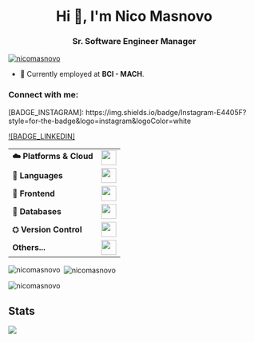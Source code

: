 <h1 align="center">Hi 👋, I'm Nico Masnovo</h1>
<h3 align="center">Sr. Software Engineer Manager</h3>

<p align="left"> <a href="https://github.com/ryo-ma/github-profile-trophy"><img src="https://github-profile-trophy.vercel.app/?username=nicomasnovo" alt="nicomasnovo" /></a> </p>

- 🏢 Currently employed at **BCI - MACH**.

<h3 align="left">Connect with me:</h3>
[BADGE_INSTAGRAM]: https://img.shields.io/badge/Instagram-E4405F?style=for-the-badge&logo=instagram&logoColor=white

[![BADGE_LINKEDIN]](https://linkedin.com/in/nicolás-masnovo)


<table>
    <tr>
        <td><b>☁️ Platforms & Cloud</b></td>
        <td><img height="30px" style="max-height:30px" src="https://skillicons.dev/icons?i=linux,docker"/></td>
    </tr>
    <tr>
        <td><b>📖 Languages</b></td>
        <td><img height="30px" style="max-height:30px" src="https://skillicons.dev/icons?i=bash,js,ts,c,cpp,java" /></td>
    </tr>
    <tr>
        <td><b>📖 Frontend</b></td>
        <td><img height="30px" style="max-height:30px" src="https://skillicons.dev/icons?i=astro,angular,react,electron,html,css,less,sass," /></td>
    </tr>
    <tr>
        <td><b>💾 Databases</b></td>
        <td><img height="30px" style="max-height:30px" src="https://skillicons.dev/icons?i=mongodb,mysql,postgresql" /></td>
    </tr>
    <tr>
        <td><b>⛭ Version Control</b></td>
        <td><img height="30px" style="max-height:30px" src="https://skillicons.dev/icons?i=git,github,gitlab" /></td>
    </tr>
    <tr>
        <td><b>Others...</b></td>
        <td><img height="30px" style="max-height:30px" src="https://skillicons.dev/icons?i=nodejs,express,githubactions,ps,ai"/></td>
    </tr>
</table>

<p><img align="left" src="https://github-readme-stats.vercel.app/api/top-langs?username=nicomasnovo&show_icons=true&locale=en&layout=compact" alt="nicomasnovo" /></p>

<p>&nbsp;<img align="center" src="https://github-readme-stats.vercel.app/api?username=nicomasnovo&show_icons=true&locale=en" alt="nicomasnovo" /></p>

<p><img align="center" src="https://github-readme-streak-stats.herokuapp.com/?user=nicomasnovo&" alt="nicomasnovo" /></p>

## Stats
<img align="center" src="https://github-profile-summary-cards.vercel.app/api/cards/profile-details?username=nicomasnovo&theme=tokyonight"></img>

